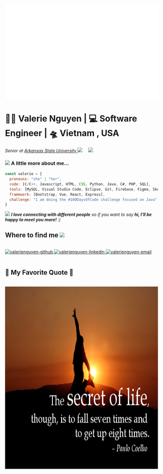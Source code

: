 <a href="#" target="_blank">
  <img src="valerienguyen.svg" width="1200" alt="valerienguyen" />
</a>

<h1>👩‍💻 Valerie Nguyen | 💻 Software Engineer | 🛸 Vietnam , USA</h3>
<img align='right' src="https://media.giphy.com/media/ieyl9zmCjO4b4t6qoY/giphy.gif" width="230">
<p><em>Senior at <a href="https://www.astate.edu/">Arkansas State University </a><img src="https://media.giphy.com/media/fYSnHlufseco8Fh93Z/giphy.gif" width="30"></em></p>


### <img src="https://media.giphy.com/media/VgCDAzcKvsR6OM0uWg/giphy.gif" width="50"> A little more about me...

```javascript
const valerie = {
  pronouns: "she" | "her",
  code: [C/C++, Javascript, HTML, CSS, Python, Java, C#, PHP, SQL],
  tools: [MySQL, Visual Studio Code, Eclipse, Git, Firebase, Figma, Sketch, MS Office],
  framework: [Bootstrap, Vue, React, Express],
  challenge: "I am doing the #100DaysOfCode challenge focused on Java"
}
```

<img src="https://media.giphy.com/media/LnQjpWaON8nhr21vNW/giphy.gif" width="60"> <em><b>I love connecting with different people</b> so if you want to say <b>hi, I'll be happy to meet you more!</b> :)</em>

<h2> Where to find me <img src="https://media.giphy.com/media/mGcNjsfWAjY5AEZNw6/giphy.gif" width="50"></h2>
<br>
<div>
  <a href="https://github.com/valerienguyen169" target="blank">
    <img src="https://img.icons8.com/bubbles/100/000000/github.png" alt="valerienguyen-github" />
  </a>
  <a href="https://www.linkedin.com/in/valerienguyen169/" target="blank">
    <img src="https://img.icons8.com/bubbles/100/000000/linkedin.png" alt="valerienguyen-linkedin" />
  </a>
  <a href="mailto:valerienguyen169@gmail.com" target="top">
    <img src="https://img.icons8.com/bubbles/100/000000/apple-mail.png" alt="valerienguyen-email" />
  </a>
</div>

<br>
<h2>📑 My Favorite Quote 📑</h2>
<br>
<a href="#" target="_blank">
  <img src="images/quote-by-paulo-coelho.jpg" width="1000" height="600" alt="valerienguyen-favorite-quote" />
</a>
